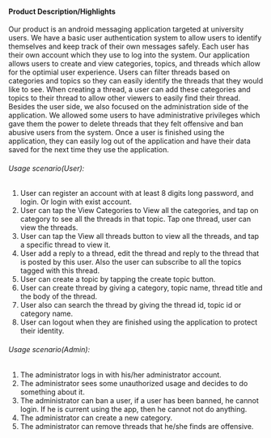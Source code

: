 #### Product Description/Highlights

Our product is an android messaging application targeted at university users. We have a basic user authentication system to allow users to identify themselves and keep track of their own messages safely. Each user has their own account which they use to log into the system. Our application allows users to create and view categories, topics, and threads which allow for the optimial user experience. Users can filter threads based on categories and topics so they can easily identify the threads that they would like to see. When creating a thread, a user can add these categories and topics to their thread to allow other viewers to easily find their thread. Besides the user side, we also focused on the administration side of the application. We allowed some users to have administrative privileges which gave them the power to delete threads that they felt offensive and ban abusive users from the system. Once a user is finished using the application, they can easily log out of the application and have their data saved for the next time they use the application.

###### Usage scenario(User):  
1. User can register an account with at least 8 digits long password, and login. Or login with exist account.  
2. User can tap the View Categories to View all the categories, and tap on category to see all the threads in that topic. Tap one thread, user can view the threads.  
3. User can tap the View all threads button to view all the threads, and tap a specific thread to view it.  
4. User add a reply to a thread, edit the thread and reply to the thread that is posted by this user. Also the user can subscribe to all the topics tagged with this thread.  
5. User can create a topic by tapping the create topic button.  
6. User can create thread by giving a category, topic name, thread title and the body of the thread.     
7. User also can search the thread by giving the thread id, topic id or category name.  
8. User can logout when they are finished using the application to protect their identity.  

###### Usage scenario(Admin):  
1. The administrator logs in with his/her administrator account.  
2. The administrator sees some unauthorized usage and decides to do something about it.   
3. The administrator can ban a user, if a user has been banned, he cannot login. If he is current using the app, then he cannot not do anything.  
4. The administrator can create a new category.  
5. The administrator can remove threads that he/she finds are offensive.
